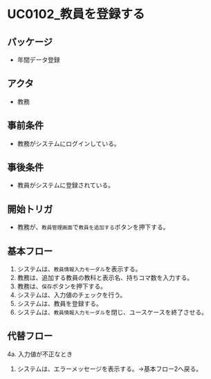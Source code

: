 # UC0102_教員を登録する

## パッケージ
- 年間データ登録

## アクタ
- 教務

## 事前条件
- 教務がシステムにログインしている。

## 事後条件
- 教員がシステムに登録されている。

## 開始トリガ
- 教務が、`教員管理画面`で`教員を追加する`ボタンを押下する。

## 基本フロー
1. システムは、`教員情報入力モーダル`を表示する。
2. 教務は、追加する教員の教科と表示名、持ちコマ数を入力する。
3. 教務は、`保存`ボタンを押下する。
4. システムは、入力値のチェックを行う。
5. システムは、教員を登録する。
6. システムは、`教員情報入力モーダル`を閉じ、ユースケースを終了させる。

## 代替フロー
4a. 入力値が不正なとき
1. システムは、エラーメッセージを表示する。→基本フロー2へ戻る。